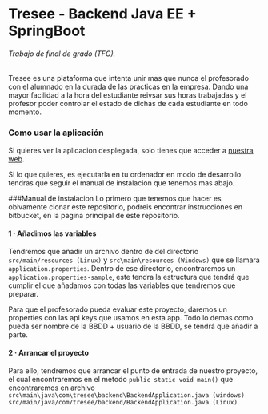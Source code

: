 # Tresee - Backend Java EE + SpringBoot
###### Trabajo de final de grado (TFG).

Tresee es una plataforma que intenta unir mas que nunca el profesorado 
con el alumnado en la durada de las practicas en la empresa. Dando 
una mayor facilidad a la hora del estudiante reivsar sus horas trabajadas 
y el profesor poder controlar el estado de dichas de cada estudiante en 
todo momento.


### Como usar la aplicación
Si quieres ver la aplicacion desplegada, solo tienes que acceder a [nuestra web](https://tresee.app).

Si lo que quieres, es ejecutarla en tu ordenador en modo de desarrollo tendras que seguir el manual de instalacion que tenemos mas abajo.

###Manual de instalacion
Lo primero que tenemos que hacer es obivamente clonar este repositorio, podreis 
encontrar instrucciones en bitbucket, en la pagina principal de este repositorio.

#### 1 · Añadimos las variables 
Tendremos que añadir un archivo dentro de del directorio ``src/main/resources (Linux)`` y ``src\main\resources (Windows)`` que se llamara `application.properties`. Dentro de ese
directorio, encontraremos un ``application.properties-sample``, este tendra la estructura
 que tendrá que cumplir el que 
añadamos con todas las variables que tendremos que preparar.

Para que el profesorado pueda evaluar este proyecto, daremos un properties con las 
api keys que usamos en esta app. Todo lo demas como pueda ser nombre de la BBDD + 
usuario de la BBDD, se tendrá que añadir a parte.

#### 2 · Arrancar el proyecto

Para ello, tendremos que arrancar el punto de entrada de nuestro proyecto, el cual 
encontraremos en el metodo ``public static void main()`` que encontraremos en archivo ``src\main\java\com\tresee\backend\BackendApplication.java (windows)``
``src/main/java/com/tresee/backend/BackendApplication.java (Linux)`` 